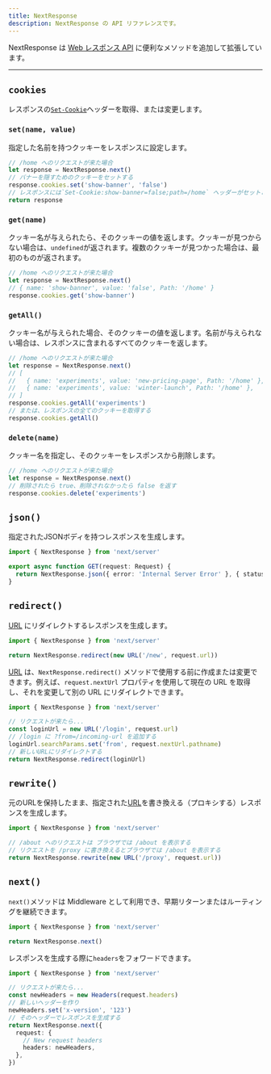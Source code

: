 ```yaml
---
title: NextResponse
description: NextResponse の API リファレンスです。
---
```


<!--
The content of this doc is shared between the app and pages router. You can use the `<PagesOnly>Content</PagesOnly>` component to add content that is specific to the Pages Router. Any shared content should not be wrapped in a component.
-->

NextResponse は [Web レスポンス API](https://developer.mozilla.org/docs/Web/API/Response) に便利なメソッドを追加して拡張しています。

---

## `cookies`

レスポンスの[`Set-Cookie`](https://developer.mozilla.org/docs/Web/HTTP/Headers/Set-Cookie)ヘッダーを取得、または変更します。

### `set(name, value)`

指定した名前を持つクッキーをレスポンスに設定します。

```ts
// /home へのリクエストが来た場合
let response = NextResponse.next()
// バナーを隠すためのクッキーをセットする
response.cookies.set('show-banner', 'false')
// レスポンスには`Set-Cookie:show-banner=false;path=/home` ヘッダーがセットされる
return response
```

### `get(name)`

クッキー名が与えられたら、そのクッキーの値を返します。クッキーが見つからない場合は、`undefined`が返されます。複数のクッキーが見つかった場合は、最初のものが返されます。

```ts
// /home へのリクエストが来た場合
let response = NextResponse.next()
// { name: 'show-banner', value: 'false', Path: '/home' }
response.cookies.get('show-banner')
```

### `getAll()`

クッキー名が与えられた場合、そのクッキーの値を返します。名前が与えられない場合は、レスポンスに含まれるすべてのクッキーを返します。

```ts
// /home へのリクエストが来た場合
let response = NextResponse.next()
// [
//   { name: 'experiments', value: 'new-pricing-page', Path: '/home' },
//   { name: 'experiments', value: 'winter-launch', Path: '/home' },
// ]
response.cookies.getAll('experiments')
// または、レスポンスの全てのクッキーを取得する
response.cookies.getAll()
```

### `delete(name)`

クッキー名を指定し、そのクッキーをレスポンスから削除します。

```ts
// /home へのリクエストが来た場合
let response = NextResponse.next()
// 削除されたら true、削除されなかったら false を返す
response.cookies.delete('experiments')
```

## `json()`

指定されたJSONボディを持つレスポンスを生成します。

```ts title="app/api/route.ts"
import { NextResponse } from 'next/server'

export async function GET(request: Request) {
  return NextResponse.json({ error: 'Internal Server Error' }, { status: 500 })
}
```

## `redirect()`

[URL](https://developer.mozilla.org/docs/Web/API/URL) にリダイレクトするレスポンスを生成します。

```ts
import { NextResponse } from 'next/server'

return NextResponse.redirect(new URL('/new', request.url))
```

[URL](https://developer.mozilla.org/docs/Web/API/URL) は、`NextResponse.redirect()` メソッドで使用する前に作成または変更できます。例えば、`request.nextUrl` プロパティを使用して現在の URL を取得し、それを変更して別の URL にリダイレクトできます。

```ts
import { NextResponse } from 'next/server'

// リクエストが来たら...
const loginUrl = new URL('/login', request.url)
// /login に ?from=/incoming-url を追加する
loginUrl.searchParams.set('from', request.nextUrl.pathname)
// 新しいURLにリダイレクトする
return NextResponse.redirect(loginUrl)
```

## `rewrite()`

元のURLを保持したまま、指定された[URL](https://developer.mozilla.org/docs/Web/API/URL)を書き換える（プロキシする）レスポンスを生成します。

```ts
import { NextResponse } from 'next/server'

// /about へのリクエストは ブラウザでは /about を表示する
// リクエストを /proxy に書き換えるとブラウザでは /about を表示する
return NextResponse.rewrite(new URL('/proxy', request.url))
```

## `next()`

`next()`メソッドは Middleware として利用でき、早期リターンまたはルーティングを継続できます。

```ts
import { NextResponse } from 'next/server'

return NextResponse.next()
```

レスポンスを生成する際に`headers`をフォワードできます。

```ts
import { NextResponse } from 'next/server'

// リクエストが来たら...
const newHeaders = new Headers(request.headers)
// 新しいヘッダーを作り
newHeaders.set('x-version', '123')
// そのヘッダーでレスポンスを生成する
return NextResponse.next({
  request: {
    // New request headers
    headers: newHeaders,
  },
})
```
